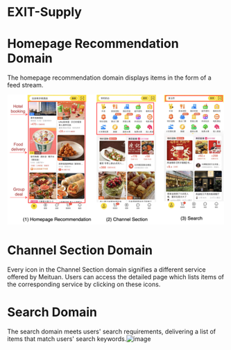 # EXIT-Supply

# Homepage Recommendation Domain
The homepage recommendation domain displays items in the form of a feed stream.

<img src="https://github.com/Huanglei66/EXIT-Supply/blob/main/Figures/figures.png" alt="Example Image" width="500" height="300">

# Channel Section Domain
Every icon in the Channel Section domain signifies a different service offered by Meituan. Users can access the detailed page which lists items of the corresponding service by clicking on these icons. 

# Search Domain
The search domain meets users' search requirements, delivering a list of items that match users' search keywords.![image](https://github.com/Huanglei66/EXIT-Supply/assets/162458297/7b976693-fc3a-4075-8357-dc4da937164d)


